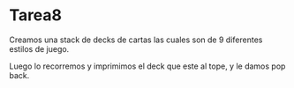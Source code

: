 # Tarea8

Creamos una stack de decks de cartas las cuales son de 9 diferentes estilos de juego.

Luego lo recorremos y imprimimos el deck que este al tope, y le damos pop back.
